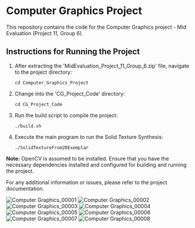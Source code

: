 # Computer Graphics Project

This repository contains the code for the Computer Graphics project - Mid Evaluation (Project 11, Group 6).

## Instructions for Running the Project

1. After extracting the 'MidEvaluation_Project_11_Group_6.zip' file, navigate to the project directory:

    ```
    cd Computer_Graphics_Project
    ```

2. Change into the 'CG_Project_Code' directory:

    ```
    cd CG_Project_Code
    ```

3. Run the build script to compile the project:

    ```
    ./build.sh
    ```

4. Execute the main program to run the Solid Texture Synthesis:

    ```
    ./SolidTextureFrom2DExemplar
    ```

**Note:** OpenCV is assumed to be installed. Ensure that you have the necessary dependencies installed and configured for building and running the project.

For any additional information or issues, please refer to the project documentation.

![Computer Graphics_00001](https://github.com/AlgorithmicDeer/Solid-Texture-Synthesis-From-2D-Exemplars/assets/137785530/b1ca515e-a480-40ee-a062-956170c51f92)
![Computer Graphics_00002](https://github.com/AlgorithmicDeer/Solid-Texture-Synthesis-From-2D-Exemplars/assets/137785530/f4561aa9-1bef-445e-b9cc-c46e8685646f)
![Computer Graphics_00003](https://github.com/AlgorithmicDeer/Solid-Texture-Synthesis-From-2D-Exemplars/assets/137785530/d8f51f1f-ce12-4443-b688-10e57cfd0109)
![Computer Graphics_00004](https://github.com/AlgorithmicDeer/Solid-Texture-Synthesis-From-2D-Exemplars/assets/137785530/8ab19a34-c054-41e5-93bf-321227c4ee96)
![Computer Graphics_00005](https://github.com/AlgorithmicDeer/Solid-Texture-Synthesis-From-2D-Exemplars/assets/137785530/4c1ab53a-4364-4e05-b6ac-172b05926557)
![Computer Graphics_00006](https://github.com/AlgorithmicDeer/Solid-Texture-Synthesis-From-2D-Exemplars/assets/137785530/500fe8a5-e6a7-4f93-b814-cd2c907cf054)
![Computer Graphics_00007](https://github.com/AlgorithmicDeer/Solid-Texture-Synthesis-From-2D-Exemplars/assets/137785530/322d730a-d9b4-4d86-80f2-ca0cdaa79655)
![Computer Graphics_00008](https://github.com/AlgorithmicDeer/Solid-Texture-Synthesis-From-2D-Exemplars/assets/137785530/1cfc41e6-2c4d-4732-802f-e060c4793510)
